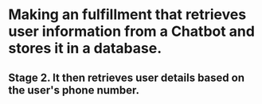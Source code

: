 <h1>Making an fulfillment that retrieves user information from a Chatbot and stores it in a database.</h1>
<h2>Stage 2. It then retrieves user details based on the user's phone number.
<a src="chatbot.PNG">
